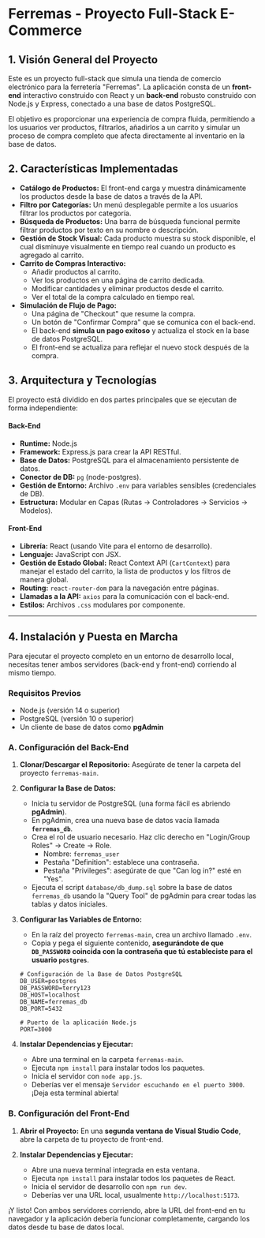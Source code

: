 # Ferremas - Proyecto Full-Stack E-Commerce

## 1. Visión General del Proyecto

Este es un proyecto full-stack que simula una tienda de comercio electrónico para la ferretería "Ferremas". La aplicación consta de un **front-end** interactivo construido con React y un **back-end** robusto construido con Node.js y Express, conectado a una base de datos PostgreSQL.

El objetivo es proporcionar una experiencia de compra fluida, permitiendo a los usuarios ver productos, filtrarlos, añadirlos a un carrito y simular un proceso de compra completo que afecta directamente al inventario en la base de datos.

## 2. Características Implementadas

* **Catálogo de Productos:** El front-end carga y muestra dinámicamente los productos desde la base de datos a través de la API.
* **Filtro por Categorías:** Un menú desplegable permite a los usuarios filtrar los productos por categoría.
* **Búsqueda de Productos:** Una barra de búsqueda funcional permite filtrar productos por texto en su nombre o descripción.
* **Gestión de Stock Visual:** Cada producto muestra su stock disponible, el cual disminuye visualmente en tiempo real cuando un producto es agregado al carrito.
* **Carrito de Compras Interactivo:**
    * Añadir productos al carrito.
    * Ver los productos en una página de carrito dedicada.
    * Modificar cantidades y eliminar productos desde el carrito.
    * Ver el total de la compra calculado en tiempo real.
* **Simulación de Flujo de Pago:**
    * Una página de "Checkout" que resume la compra.
    * Un botón de "Confirmar Compra" que se comunica con el back-end.
    * El back-end **simula un pago exitoso** y actualiza el stock en la base de datos PostgreSQL.
    * El front-end se actualiza para reflejar el nuevo stock después de la compra.

## 3. Arquitectura y Tecnologías

El proyecto está dividido en dos partes principales que se ejecutan de forma independiente:

#### Back-End
* **Runtime:** Node.js
* **Framework:** Express.js para crear la API RESTful.
* **Base de Datos:** PostgreSQL para el almacenamiento persistente de datos.
* **Conector de DB:** `pg` (node-postgres).
* **Gestión de Entorno:** Archivo `.env` para variables sensibles (credenciales de DB).
* **Estructura:** Modular en Capas (Rutas -> Controladores -> Servicios -> Modelos).

#### Front-End
* **Librería:** React (usando Vite para el entorno de desarrollo).
* **Lenguaje:** JavaScript con JSX.
* **Gestión de Estado Global:** React Context API (`CartContext`) para manejar el estado del carrito, la lista de productos y los filtros de manera global.
* **Routing:** `react-router-dom` para la navegación entre páginas.
* **Llamadas a la API:** `axios` para la comunicación con el back-end.
* **Estilos:** Archivos `.css` modulares por componente.

---

## 4. Instalación y Puesta en Marcha

Para ejecutar el proyecto completo en un entorno de desarrollo local, necesitas tener ambos servidores (back-end y front-end) corriendo al mismo tiempo.

### Requisitos Previos
* Node.js (versión 14 o superior)
* PostgreSQL (versión 10 o superior)
* Un cliente de base de datos como **pgAdmin**

### A. Configuración del Back-End

1.  **Clonar/Descargar el Repositorio:** Asegúrate de tener la carpeta del proyecto `ferremas-main`.

2.  **Configurar la Base de Datos:**
    * Inicia tu servidor de PostgreSQL (una forma fácil es abriendo **pgAdmin**).
    * En pgAdmin, crea una nueva base de datos vacía llamada **`ferremas_db`**.
    * Crea el rol de usuario necesario. Haz clic derecho en "Login/Group Roles" -> Create -> Role.
        * Nombre: `ferremas_user`
        * Pestaña "Definition": establece una contraseña.
        * Pestaña "Privileges": asegúrate de que "Can log in?" esté en "Yes".
    * Ejecuta el script `database/db_dump.sql` sobre la base de datos `ferremas_db` usando la "Query Tool" de pgAdmin para crear todas las tablas y datos iniciales.

3.  **Configurar las Variables de Entorno:**
    * En la raíz del proyecto `ferremas-main`, crea un archivo llamado `.env`.
    * Copia y pega el siguiente contenido, **asegurándote de que `DB_PASSWORD` coincida con la contraseña que tú estableciste para el usuario `postgres`**.

    ```dotenv
    # Configuración de la Base de Datos PostgreSQL
    DB_USER=postgres
    DB_PASSWORD=terry123
    DB_HOST=localhost
    DB_NAME=ferremas_db
    DB_PORT=5432

    # Puerto de la aplicación Node.js
    PORT=3000
    ```

4.  **Instalar Dependencias y Ejecutar:**
    * Abre una terminal en la carpeta `ferremas-main`.
    * Ejecuta `npm install` para instalar todos los paquetes.
    * Inicia el servidor con `node app.js`.
    * Deberías ver el mensaje `Servidor escuchando en el puerto 3000`. ¡Deja esta terminal abierta!

### B. Configuración del Front-End

1.  **Abrir el Proyecto:** En una **segunda ventana de Visual Studio Code**, abre la carpeta de tu proyecto de front-end.

2.  **Instalar Dependencias y Ejecutar:**
    * Abre una nueva terminal integrada en esta ventana.
    * Ejecuta `npm install` para instalar todos los paquetes de React.
    * Inicia el servidor de desarrollo con `npm run dev`.
    * Deberías ver una URL local, usualmente `http://localhost:5173`.

¡Y listo! Con ambos servidores corriendo, abre la URL del front-end en tu navegador y la aplicación debería funcionar completamente, cargando los datos desde tu base de datos local.